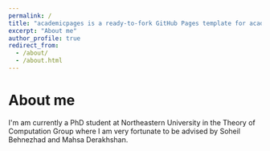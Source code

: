 ```yaml
---
permalink: /
title: "academicpages is a ready-to-fork GitHub Pages template for academic personal websites"
excerpt: "About me"
author_profile: true
redirect_from: 
  - /about/
  - /about.html
---
```

About me
======
I'm am currently a PhD student at Northeastern University in the Theory of Computation Group where I am very fortunate to be advised by Soheil Behnezhad and Mahsa Derakhshan.

